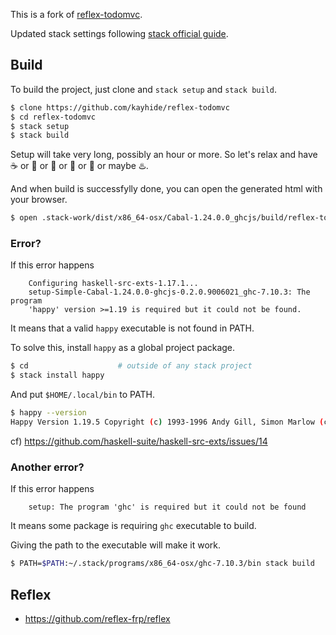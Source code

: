 This is a fork of
[reflex-todomvc](https://github.com/reflex-frp/reflex-todomvc).

Updated stack settings following
[stack official guide](https://github.com/commercialhaskell/stack/blob/7e300287bdeaaa4adb6c4f53233ba60ec0ef44d1/doc/ghcjs.md).

## Build

To build the project, just clone and `stack setup` and `stack build`.

```sh
$ clone https://github.com/kayhide/reflex-todomvc
$ cd reflex-todomvc
$ stack setup
$ stack build
```

Setup will take very long, possibly an hour or more.
So let's relax and have :coffee: or :tea: or :beer: or :beers: or :sake: or maybe :hotsprings:.

And when build is successfylly done, you can open the generated html with your browser.

```sh
$ open .stack-work/dist/x86_64-osx/Cabal-1.24.0.0_ghcjs/build/reflex-todomvc/reflex-todomvc.jsexe/index.html
```

### Error?

If this error happens

```
    Configuring haskell-src-exts-1.17.1...
    setup-Simple-Cabal-1.24.0.0-ghcjs-0.2.0.9006021_ghc-7.10.3: The program
    'happy' version >=1.19 is required but it could not be found.
```

It means that a valid `happy` executable is not found in PATH.

To solve this, install `happy` as a global project package.

```sh
$ cd                    # outside of any stack project
$ stack install happy
```

And put `$HOME/.local/bin` to PATH.

```sh
$ happy --version
Happy Version 1.19.5 Copyright (c) 1993-1996 Andy Gill, Simon Marlow (c) 1997-2005 Simon Marlow
```

cf) https://github.com/haskell-suite/haskell-src-exts/issues/14

### Another error?

If this error happens

```
    setup: The program 'ghc' is required but it could not be found
```

It means some package is requiring `ghc` executable to build.

Giving the path to the executable will make it work.

```sh
$ PATH=$PATH:~/.stack/programs/x86_64-osx/ghc-7.10.3/bin stack build
```
 
## Reflex

- https://github.com/reflex-frp/reflex

